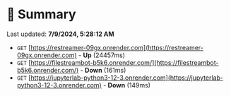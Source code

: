 # 📖 Summary
Last updated: **7/9/2024, 5:28:12 AM**

- `GET` [https://restreamer-09gx.onrender.com](https://restreamer-09gx.onrender.com) - **Up** (24457ms)
- `GET` [https://filestreambot-b5k6.onrender.com/](https://filestreambot-b5k6.onrender.com/) - **Down** (161ms)
- `GET` [https://jupyterlab-python3-12-3.onrender.com](https://jupyterlab-python3-12-3.onrender.com) - **Down** (149ms)
